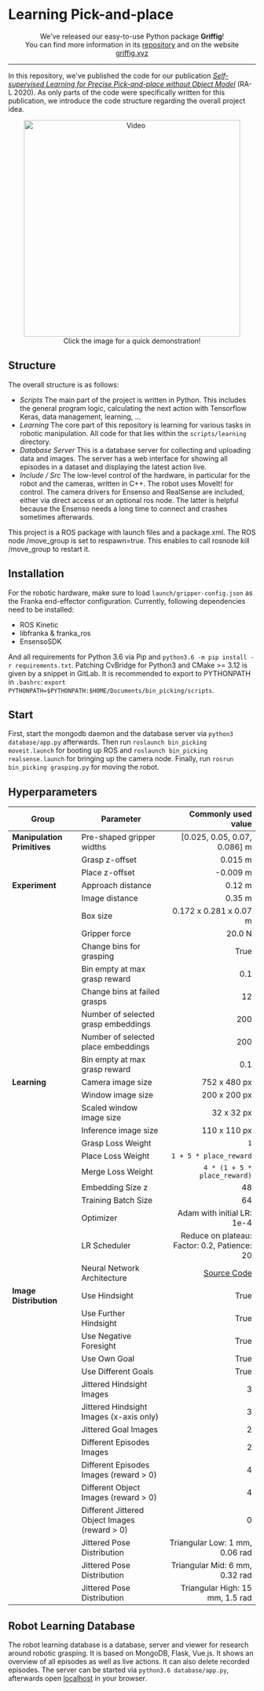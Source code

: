 # Learning Pick-and-place

<p align="center">
 We've released our easy-to-use Python package <b>Griffig</b>!<br>
 You can find more information in its <a href="https://github.com/pantor/griffig">repository</a> and on the website <a href="https://griffig.xyz">griffig.xyz</a><br>
<hr>
</p>

In this repository, we've published the code for our publication [*Self-supervised Learning for Precise Pick-and-place without Object Model*](https://pantor.github.io/learning-pick-and-place/) (RA-L 2020). As only parts of the code were specifically written for this publication, we introduce the code structure regarding the overall project idea.

<p align="center">
 <a href="https://drive.google.com/file/d/16NdOv_DnqTnZuyejMnWwtg-25bPpuqwT/view?usp=sharing">
  <img width="440" src="docs/system.JPG?raw=true" alt="Video" />
 </a>
 <br>
 Click the image for a quick demonstration!
</p>


## Structure

The overall structure is as follows:
 - *Scripts* The main part of the project is written in Python. This includes the general program logic, calculating the next action with Tensorflow Keras, data management, learning, ...
 - *Learning* The core part of this repository is learning for various tasks in robotic manipulation. All code for that lies within the `scripts/learning` directory.
  - *Database Server* This is a database server for collecting and uploading data and images. The server has a web interface for showing all episodes in a dataset and displaying the latest action live.
 - *Include / Src* The low-level control of the hardware, in particular for the robot and the cameras, written in C++. The robot uses MoveIt! for control. The camera drivers for Ensenso and RealSense are included, either via direct access or an optional ros node. The latter is helpful because the Ensenso needs a long time to connect and crashes sometimes afterwards.

This project is a ROS package with launch files and a package.xml. The ROS node /move_group is set to respawn=true. This enables to call rosnode kill /move_group to restart it.


## Installation

For the robotic hardware, make sure to load `launch/gripper-config.json` as the Franka end-effector configuration. Currently, following dependencies need to be installed:
- ROS Kinetic
- libfranka & franka_ros
- EnsensoSDK

And all requirements for Python 3.6 via Pip and `python3.6 -m pip install -r requirements.txt`. Patching CvBridge for Python3 and CMake >= 3.12 is given by a snippet in GitLab. It is recommended to export to PYTHONPATH in `.bashrc`: `export PYTHONPATH=$PYTHONPATH:$HOME/Documents/bin_picking/scripts`.


## Start

First, start the mongodb daemon and the database server via `python3 database/app.py` afterwards. Then run `roslaunch bin_picking moveit.launch` for booting up ROS and `roslaunch bin_picking realsense.launch` for bringing up the camera node. Finally, run `rosrun bin_picking grasping.py` for moving the robot.


## Hyperparameters

| Group                       | Parameter                               |  Commonly used value           |
| --------------------------- | --------------------------------------- | ------------------------------:|
| **Manipulation Primitives** | Pre-shaped gripper widths               | [0.025, 0.05, 0.07, 0.086] m   |
|                             | Grasp z-offset                          | 0.015 m                        |
|                             | Place z-offset                          | -0.009 m                       |
| **Experiment**              | Approach distance                       | 0.12 m                         |
|                             | Image distance                          | 0.35 m                         |
|                             | Box size                                | 0.172 x 0.281 x 0.07 m         |
|                             | Gripper force                           | 20.0 N                         |
|                             | Change bins for grasping                | True                           |
|                             | Bin empty at max grasp reward           | 0.1                            |
|                             | Change bins at failed grasps            | 12                             |
|                             | Number of selected grasp embeddings     | 200                            |
|                             | Number of selected place embeddings     | 200                            |
|                             | Bin empty at max grasp reward           | 0.1                            |
| **Learning**                | Camera image size                       | 752 x 480 px                   |
|                             | Window image size                       | 200 x 200 px                   |
|                             | Scaled window image size                | 32 x 32 px                     |
|                             | Inference image size                    | 110 x 110 px                   |
|                             | Grasp Loss Weight                       | `1`                            |
|                             | Place Loss Weight                       | `1 + 5 * place_reward`         |
|                             | Merge Loss Weight                       | `4 * (1 + 5 * place_reward)`   |
|                             | Embedding Size z                        | 48                             |
|                             | Training Batch Size                     | 64                             |
|                             | Optimizer                               | Adam with initial LR: 1e-4     |
|                             | LR Scheduler                            | Reduce on plateau: Factor: 0.2, Patience: 20|
|                             | Neural Network Architecture             | [Source Code](https://github.com/pantor/learning-pick-and-place/blob/master/scripts/learning/placing.py) |
| **Image Distribution**      | Use Hindsight                           | True                           |
|                             | Use Further Hindsight                   | True                           |
|                             | Use Negative Foresight                  | True                           |
|                             | Use Own Goal                            | True                           |
|                             | Use Different Goals                     | True                           |
|                             | Jittered Hindsight Images               | 3                              |
|                             | Jittered Hindsight Images (x-axis only) | 3                              |
|                             | Jittered Goal Images                    | 2                              |
|                             | Different Episodes Images               | 2                              |
|                             | Different Episodes Images (reward > 0)  | 4                              |
|                             | Different Object Images (reward > 0)    | 4                              |
|                             | Different Jittered Object Images (reward > 0)| 0                         |
|                             | Jittered Pose Distribution              | Triangular Low: 1 mm, 0.06 rad |
|                             | Jittered Pose Distribution              | Triangular Mid: 6 mm, 0.32 rad |
|                             | Jittered Pose Distribution              | Triangular High: 15 mm, 1.5 rad|


## Robot Learning Database

The robot learning database is a database, server and viewer for research around robotic grasping. It is based on MongoDB, Flask, Vue.js. It shows an overview of all episodes as well as live actions. It can also delete recorded episodes. The server can be started via `python3.6 database/app.py`, afterwards open [localhost](127.0.0.1:8080) in your browser.
